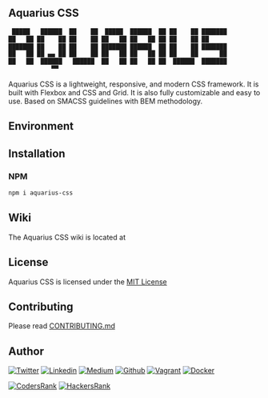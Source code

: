 ## Aquarius CSS

```bash
 █████   ██████  ██    ██  █████  ██████  ██ ██    ██ ███████ 
██   ██ ██    ██ ██    ██ ██   ██ ██   ██ ██ ██    ██ ██      
███████ ██    ██ ██    ██ ███████ ██████  ██ ██    ██ ███████ 
██   ██ ██ ▄▄ ██ ██    ██ ██   ██ ██   ██ ██ ██    ██      ██ 
██   ██  ██████   ██████  ██   ██ ██   ██ ██  ██████  ███████ 
            ▀▀                                                
```

Aquarius CSS is a lightweight, responsive, and modern CSS framework. It is built with Flexbox and CSS and Grid. It is also fully customizable and easy to use. Based on SMACSS guidelines with BEM methodology.

## Environment

<!-- - [Sass](https://sass-lang.com/) -->

## Installation

### NPM

```bash
npm i aquarius-css
```

## Wiki

The Aquarius CSS wiki is located at <!-- [aquariuscss.com](https://aquariuscss.com/).
 -->
## License

Aquarius CSS is licensed under the [MIT License]()

## Contributing

Please read [CONTRIBUTING.md]()

## Author

[![Twitter](https://img.shields.io/twitter/follow/ralex_uy?style=social)](https://twitter.com/ralex_uy) <!-- twitter -->
[![Linkedin](https://img.shields.io/badge/LinkedIn-+29K-blue?style=social&logo=linkedin)](https://www.linkedin.com/in/ronald-rivero/) <!-- linkedin -->
[![Medium](https://img.shields.io/static/v1?label=&message=Medium&color=000000&logo=Medium&logoColor=000000&labelColor=888888)](https://medium.com/@ralexrivero)<!-- medium -->
[![Github](https://img.shields.io/github/followers/ralexrivero?style=social)](https://github.com/ralexrivero/) <!-- github -->
[![Vagrant](https://img.shields.io/static/v1?label=&message=Vagrant%20Profile&color=1868F2&logo=vagrant&labelColor=2F333A)](https://app.vagrantup.com/ralexrivero) <!-- vagrant -->
[![Docker](https://img.shields.io/static/v1?label=&message=Docker%20Profile&color=2496ED&logo=Docker&labelColor=2F333A)](https://hub.docker.com/u/ralexrivero) <!-- docker -->

[![CodersRank](https://img.shields.io/static/v1?label=&message=Coders%20Rank&color=67A4AC&logo=CodersRank&logoColor=67A4AC&labelColor=2F333A)](https://profile.codersrank.io/user/ralexrivero) <!-- codersrank -->
[![HackersRank](https://img.shields.io/static/v1?label=&message=Hacker%20Rank&color=00EA64&logo=HackerRank&logoColor=00EA64&labelColor=2F333A)](https://www.hackerrank.com/ralexrivero) <!-- hackerrank -->
<!-- Behance -->
<!-- website -->